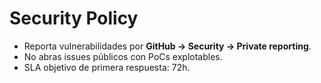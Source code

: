 # Security Policy
- Reporta vulnerabilidades por **GitHub → Security → Private reporting**.
- No abras issues públicos con PoCs explotables.
- SLA objetivo de primera respuesta: 72h.
